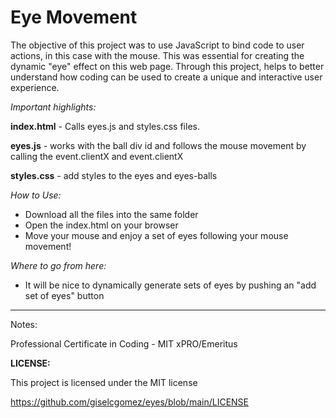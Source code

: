 # Eye Movement

The objective of this project was to use JavaScript to bind code to user actions, in this case with the mouse. This was essential for creating the dynamic "eye" effect on this web page. Through this project, helps to better understand how coding can be used to create a unique and interactive user experience.

*Important highlights:*

**index.html** - Calls eyes.js and styles.css files.

**eyes.js** - works with the ball div id and follows the mouse movement by calling the event.clientX and event.clientX

**styles.css** - add styles to the eyes and eyes-balls

*How to Use:*

- Download all the files into the same folder
- Open the index.html on your browser
- Move your mouse and enjoy a set of eyes following your mouse movement!

*Where to go from here:*

- It will be nice to dynamically generate sets of eyes  by pushing an "add set of eyes" button

---
Notes:

Professional Certificate in Coding - MIT xPRO/Emeritus

**LICENSE:**

This project is licensed under the MIT license

https://github.com/giselcgomez/eyes/blob/main/LICENSE
